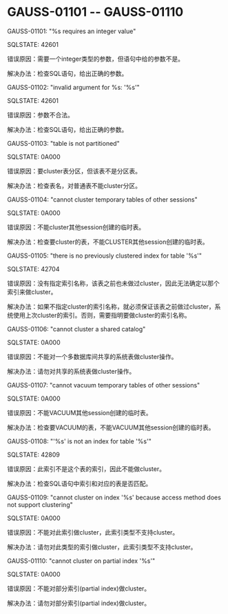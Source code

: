 # GAUSS-01101 -- GAUSS-01110

GAUSS-01101: "%s requires an integer value"

SQLSTATE: 42601

错误原因：需要一个integer类型的参数，但语句中给的参数不是。

解决办法：检查SQL语句，给出正确的参数。

GAUSS-01102: "invalid argument for %s: '%s'"

SQLSTATE: 42601

错误原因：参数不合法。

解决办法：检查SQL语句，给出正确的参数。

GAUSS-01103: "table is not partitioned"

SQLSTATE: 0A000

错误原因：要cluster表分区，但该表不是分区表。

解决办法：检查表名，对普通表不能cluster分区。

GAUSS-01104: "cannot cluster temporary tables of other sessions"

SQLSTATE: 0A000

错误原因：不能cluster其他session创建的临时表。

解决办法：检查要cluster的表，不能CLUSTER其他session创建的临时表。

GAUSS-01105: "there is no previously clustered index for table '%s'"

SQLSTATE: 42704

错误原因：没有指定索引名称，该表之前也未做过cluster，因此无法确定以那个索引来做cluster。

解决办法：如果不指定cluster的索引名称，就必须保证该表之前做过cluster，系统使用上次cluster的索引。否则，需要指明要做cluster的索引名称。

GAUSS-01106: "cannot cluster a shared catalog"

SQLSTATE: 0A000

错误原因：不能对一个多数据库间共享的系统表做cluster操作。

解决办法：请勿对共享的系统表做cluster操作。

GAUSS-01107: "cannot vacuum temporary tables of other sessions"

SQLSTATE: 0A000

错误原因：不能VACUUM其他session创建的临时表。

解决办法：检查要VACUUM的表，不能VACUUM其他session创建的临时表。

GAUSS-01108: "'%s' is not an index for table '%s'"

SQLSTATE: 42809

错误原因：此索引不是这个表的索引，因此不能做cluster。

解决办法：检查SQL语句中索引和对应的表是否匹配。

GAUSS-01109: "cannot cluster on index '%s' because access method does not support clustering"

SQLSTATE: 0A000

错误原因：不能对此索引做cluster，此索引类型不支持cluster。

解决办法：请勿对此类型的索引做cluster，此索引类型不支持cluster。

GAUSS-01110: "cannot cluster on partial index '%s'"

SQLSTATE: 0A000

错误原因：不能对部分索引\(partial index\)做cluster。

解决办法：请勿对部分索引\(partial index\)做cluster。

